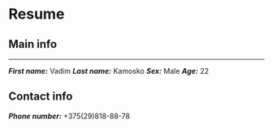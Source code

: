 # Resume
## Main info
***
___First name:___ Vadim
___Last name:___ Kamosko
___Sex:___ Male
___Age:___ 22
## Contact info
___Phone number:___ +375(29)818-88-78